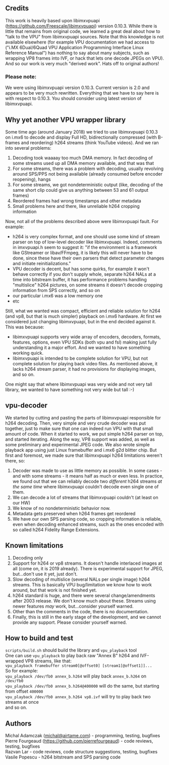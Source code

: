 ## Credits
This work is heavily based upon libimxvpuapi (https://github.com/Freescale/libimxvpuapi) version 0.10.3. While there is little that remains from original code, we learned a great deal about how to "talk to the VPU" from libimxvpuapi sources. Note that this knowledge is not available elsewhere (for example VPU documentation we had access to ("i.MX 6Dual/6Quad VPU Application Programming Interface Linux Reference Manual") has nothing to say about many subjects, such as wrapping VP8 frames into IVF, or hack that lets one decode JPEGs on VPU). And so our work is very much "derived work". Hats off to original authors!

### Please note:
We were using libimxvpuapi version 0.10.3. Current version is 2.0 and appears to be very much rewritten. Everything that we have to say here is with respect to 0.10.3. You should consider using latest version of libimxvpuapi.

## Why yet another VPU wrapper library
Some time ago (around January 2018) we tried to use libimxvpuapi 0.10.3 on i.mx6 to decode and
display Full HD, bidirectionally compressed (with B-frames and reordering) h264 streams
(think YouTube videos). And we ran into several problems:
1) Decoding took waaaay too much DMA memory. In fact decoding of some streams used up all DMA memory available, and that was that
2) For some streams, there was a problem with decoding, usually revolving around SPS/PPS not being available (already consumed before encoder reopening), hangs
3) For some streams, we got nondeterministic output (like, decoding of the same short clip could give us anything between 53 and 61 output frames)
4) Reordered frames had wrong timestamps and other metadata
5) Small problems here and there, like unreliable h264 cropping information

Now, not all of the problems described above were libimxvpuapi fault. For example:
- h264 is very complex format, and one should use some kind of stream parser on top of low-level decoder like libimxvpuapi. Indeed, comments in imxvpuapi.h seem to suggest it: "if the environment is a framework like GStreamer or libav/FFmpeg, it is likely this will never have to be done, since these have their own parsers that detect parameter changes and initiate reinitializations."
- VPU decoder is decent, but has some quirks, for example it won't behave correctly if you don't supply whole, separate h264 NALs at a time into bitstream buffer, it has performance problems handling "multislice" h264 pictures, on some streams it doesn't decode cropping information from SPS correctly, and so on
- our particular i.mx6 was a low memory one
- etc

Still, what we wanted was compact, efficient and reliable solution for h264 (and vp8, but that is much simpler) playback on i.mx6 hardware. At first we considered just changing
libimxvpuapi, but in the end decided against it. This was because:
- libimxvpuapi supports very wide array of encoders, decoders, formats, features, options, even VPU SDKs (both vpu and fsl) making just fully understanding it a major effort. And we wanted to have something working quick.
- libimxvpuapi is intended to be complete solution for VPU, but not complete solution for playing back video files. As mentioned above, it lacks h264 stream parser, it had no provisions for displaying images, and so on.

One might say that where libimxvpuapi was very wide and not very tall library, we wanted to have something not very wide but tall :-)

## vpu-decoder
We started by cutting and pasting the parts of libimxvpuapi responsible for h264 decoding. Then, very simple and very crude decoder was put together, just to make sure that one can indeed run VPU with that small amount of code. When it started to work, we put simple h264 parser on top, and started iterating. Along the way, VP8 support was added, as well as some preliminary and experimental JPEG code. We also wrote simple playback app using just Linux framebuffer and i.mx6 g2d blitter chip. But first and foremost, we made sure that libimxvpuapi h264 limitations weren't there, so:
1) Decoder was made to use as little memory as possible. In some cases - and with some streams - it means half as much or even less. In practice, we found out that we can reliably decode two _different_ h264 streams _at the same time_ where libimxvpuapi couldn't decode even single one of them.
2) We can decode a lot of streams that libimxvpuapi couldn't (at least on our HW)
3) We know of no nondeterministic behavior now. 
4) Metadata gets preserved when h264 frames get reordered
5) We have our own SPS parsing code, so cropping information is reliable, even when decoding enhanced streams, such as the ones encoded with so called h264 Fidelity Range Extensions.

## Known limitations
1) Decoding only
2) Support for h264 or vp8 streams. It doesn't handle interlaced images at all (come on, it is 2019 already). There is experimental support for JPEG, but...don't use it yet, just don't.
3) Slow decoding of multislice (several NALs per single image) h264 streams. This is basically VPU bug/limitation we know how to work around, but that work is not finished yet.
4) h264 standard is huge, and there were several change/amendments after 2003 release. We don't know much about these. Streams using newer features _may_ work, but...consider yourself warned.
5) Other than the comments in the code, there is no documentation.
6) Finally, this is still in the early stage of the development, and we cannot provide any support. Please consider yourself warned.

## How to build and test
`scripts/build.sh` should build the library and `vpu_playback` tool  
One can use `vpu_playback` to play back raw "Annex B" h264 and IVF-wrapped VP8 streams, like that:  
`vpu_playback framebuffer stream0[@offset0] [stream1[@offset1]]...`  
So for example:  
`vpu_playback /dev/fb0 annex_b.h264` will play back `annex_b.h264` on `/dev/fb0`  
`vpu_playback /dev/fb0 annex_b.h264@400000` will do the same, but starting from offset `400000`  
`vpu_playback /dev/fb0 annex_b.h264 vp8.ivf` will try to play back two streams at once  
and so on.

## Authors

Michal Adamczak (michal@airtame.com) - programming, testing, bugfixes  
Pierre Fourgeaud (https://github.com/pierrefourgeaud) - code reviews, testing, bugfixes  
Razvan Lar - code reviews, code structure suggestions, testing, bugfixes  
Vasile Popescu - h264 bitstream and SPS parsing code  
